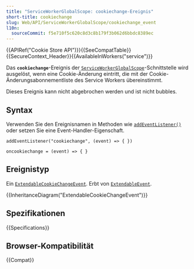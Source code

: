 ```yaml
---
title: "ServiceWorkerGlobalScope: cookiechange-Ereignis"
short-title: cookiechange
slug: Web/API/ServiceWorkerGlobalScope/cookiechange_event
l10n:
  sourceCommit: f5e710f5c620c8d3c8b179f3b062d6bbdc8389ec
---
```


{{APIRef("Cookie Store API")}}{{SeeCompatTable}}{{SecureContext_Header}}{{AvailableInWorkers("service")}}

Das **`cookiechange`**-Ereignis der [`ServiceWorkerGlobalScope`](/de/docs/Web/API/ServiceWorkerGlobalScope)-Schnittstelle wird ausgelöst, wenn eine Cookie-Änderung eintritt, die mit der Cookie-Änderungsabonnementliste des Service Workers übereinstimmt.

Dieses Ereignis kann nicht abgebrochen werden und ist nicht bubbles.

## Syntax

Verwenden Sie den Ereignisnamen in Methoden wie [`addEventListener()`](/de/docs/Web/API/EventTarget/addEventListener) oder setzen Sie eine Event-Handler-Eigenschaft.

```js-nolint
addEventListener("cookiechange", (event) => { })

oncookiechange = (event) => { }
```

## Ereignistyp

Ein [`ExtendableCookieChangeEvent`](/de/docs/Web/API/ExtendableCookieChangeEvent). Erbt von [`ExtendableEvent`](/de/docs/Web/API/ExtendableEvent).

{{InheritanceDiagram("ExtendableCookieChangeEvent")}}

## Spezifikationen

{{Specifications}}

## Browser-Kompatibilität

{{Compat}}
